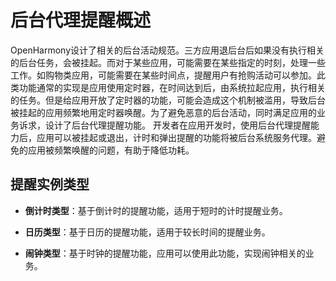 # 后台代理提醒概述

OpenHarmony设计了相关的后台活动规范。三方应用退后台后如果没有执行相关的后台任务，会被挂起。而对于某些应用，可能需要在某些指定的时刻，处理一些工作。如购物类应用，可能需要在某些时间点，提醒用户有抢购活动可以参加。此类功能通常的实现是应用使用定时器，在时间达到后，由系统拉起应用，执行相关的任务。但是给应用开放了定时器的功能，可能会造成这个机制被滥用，导致后台被挂起的应用频繁地用定时器唤醒。为了避免恶意的后台活动，同时满足应用的业务诉求，设计了后台代理提醒功能。
开发者在应用开发时，使用后台代理提醒能力后，应用可以被挂起或退出，计时和弹出提醒的功能将被后台系统服务代理。避免的应用被频繁唤醒的问题，有助于降低功耗。

## 提醒实例类型

- **倒计时类型**：基于倒计时的提醒功能，适用于短时的计时提醒业务。

- **日历类型**：基于日历的提醒功能，适用于较长时间的提醒业务。

- **闹钟类型**：基于时钟的提醒功能，应用可以使用此功能，实现闹钟相关的业务。
